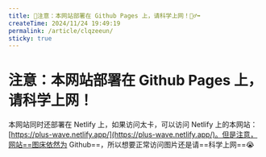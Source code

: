 ```yaml
---
title: 📢注意：本网站部署在 Github Pages 上，请科学上网！🏃‍♂️‍➡️
createTime: 2024/11/24 19:49:19
permalink: /article/clqzeeun/
sticky: true
---
```



# 注意：本网站部署在 Github Pages 上，请科学上网！

本网站同时还部署在<Icon name="devicon:netlify" /> Netlify 上，如果访问太卡，可以访问 Netlify 上的本网站：[https://plus-wave.netlify.app/](https://plus-wave.netlify.app/)。但是注意，网站==图床依然为 Github==，所以想要正常访问图片还是请==科学上网==😭<!-- more -->
